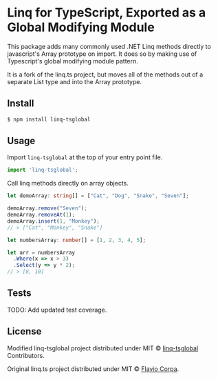 # Linq for TypeScript, Exported as a Global Modifying Module

This package adds many commonly used .NET Linq methods directly to javascript's Array prototype on import.  It does so by making use of Typescript's global modifying module pattern.

It is a fork of the linq.ts project, but moves all of the methods out of a separate List type and into the Array prototype.

## Install

```sh
$ npm install linq-tsglobal
```

## Usage

Import `linq-tsglobal` at the top of your entry point file.
~~~typescript
import 'linq-tsglobal';
~~~

Call linq methods directly on array objects.
```typescript
let demoArray: string[] = ["Cat", "Dog", "Snake", "Seven"];

demoArray.remove("Seven");
demoArray.removeAt(1);
demoArray.insert(1, "Monkey");
// > ["Cat", "Monkey", "Snake"]

let numbersArray: number[] = [1, 2, 3, 4, 5];

let arr = numbersArray
  .Where(x => x > 3)
  .Select(y => y * 2);
// > [8, 10]
```

## Tests

TODO:  Add updated test coverage.

## License

Modified linq-tsglobal project distributed under MIT © [linq-tsglobal](https://github.com/jlivak/linq-tsglobal) Contributors.

Original linq.ts project distributed under MIT © [Flavio Corpa](http://flaviocorpa.com).

